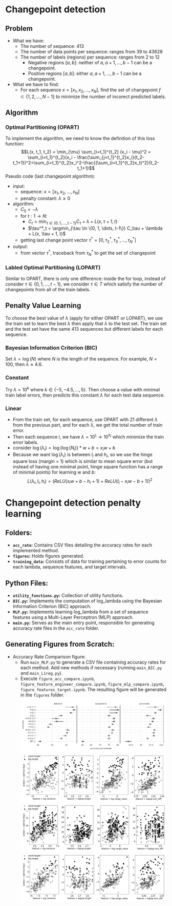 # Changepoint detection
## Problem
- What we have:
    - The number of sequence: 413
    - The number of data points per sequence: ranges from 39 to 43628 
    - The number of labels (regions) per sequence: ranges from 2 to 12
        - Negative regions $[a, b]$: neither of $a, a+1, \dots, b-1$ can be a changepoint.
        - Positive regions $[a, b]$: either $a, a+1, \dots, b-1$ can be a changepoint.
- What we have to find:
    - For each sequence $x = [x_1, x_2, \dots, x_N]$, find the set of changepoint $f \subset \{1, 2, \dots, N-1\}$ to minimize the number of incorect predicted labels.

## Algorithm
### Optimal Partitioning (OPART)
To implement the algorithm, we need to know the definition of this loss function:
$$L(x, t_1, t_2) = \min_{\mu} \sum_{i=t_1}^{t_2} (x_i - \mu)^2 = \sum_{i=t_1}^{t_2}(x_i - \frac{\sum_{j=t_1}^{t_2}x_i}{t_2-t_1+1})^2=\sum_{i=t_1}^{t_2}x_i^2-\frac{(\sum_{i=t_1}^{t_2}x_t)^2}{t_2-t_1+1}$$
Pseudo code (last changepoint algorithm):
- input:
    - sequence: $x = [x_1, x_2, \dots, x_N]$
    - penalty constant: $\lambda \geq 0$
- algorithm:
    - $C_0 = -\lambda$
    - for $t:1 \rightarrow N$:
        - $C_t = \min_{\tau \in \{0, 1, \dots, t-1\}} C_\tau + \lambda + L(x, \tau + 1, t)$
        - $\tau^*_t = \argmin_{\tau \in \{0, 1, \dots, t-1\}} C_\tau + \lambda + L(x, \tau + 1, t)$
    - getting last change point vector $\tau^* = [0, \tau^*_2, \tau^*_3, \dots, \tau^*_N]$
- output:
    - from vector $\tau^*$, traceback from $\tau^*_N$ to get the set of changepoint

### Labled Optimal Partitioning (LOPART)
Similar to OPART, there is only one difference: inside the for loop, instead of consider $\tau \in \{0, 1, \dots, t-1\}$, we consider $\tau \in T$ which satisfy the number of changepoints from all of the train labels.

## Penalty Value Learning
To choose the best value of $\lambda$ (apply for either OPART or LOPART), we use the train set to learn the best $\lambda$ then apply that $\lambda$ to the test set. The train set and the test set have the same 413 sequences but different labels for each sequence.

### Bayesian Information Criterion (BIC)
Set $\lambda = \log(N)$ where $N$ is the length of the sequence. For example, $N = 100$, then $\lambda \approx 4.6$.

### Constant
Try $\lambda = 10^k$ where $k \in \{-5, -4.5, \dots, 5\}$.
Then choose a value with minimal train label errors, then
predicts this constant $\lambda$ for each test data sequence.

### Linear
- From the train set, for each sequence, use OPART with 21 different $\lambda$ from the previous part, and for each $\lambda$, we get the total number of train error.
- Then each sequence $i$, we have $\lambda = 10^{l_i} \rightarrow 10^{h_i}$ which minimize the train error labels.
- consider $\log(\lambda_i) = \log(\log(N_i))*w + b = x_iw + b$
- Because we want $\log(\lambda_i)$ is between $l_i$ and $h_i$, so we use the hinge square loss (margin = 1) which is similar to mean square error (but instead of having one minimal point, hinge square function has a range of minimal points) for learning $w$ and $b$:
$$L(\lambda_i, l_i, h_i) = \big(ReLU(x_iw+b - h_i + 1) + ReLU(l_i - x_iw - b + 1)\big)^2$$

# Changepoint detection penalty learning

## Folders:
- **`acc_rate`:** Contains CSV files detailing the accuracy rates for each implemented method.
- **`figures`:** Holds figures generated.
- **`training_data`:** Consists of data for training pertaining to error counts for each lambda, sequence features, and target intervals.

## Python Files:
- **`utility_functions.py`:** Collection of utility functions.
- **`BIC.py`:** Implements the computation of log_lambda using the Bayesian Information Criterion (BIC) approach.
- **`MLP.py`:** Implements learning log_lambda from a set of sequence features using a Multi-Layer Perceptron (MLP) approach.
- **`main.py`:** Serves as the main entry point, responsible for generating accuracy rate files in the `acc_rate` folder.

## Generating Figures from Scratch:
- Accuracy Rate Comparison figure:
  - Run `main_MLP.py` to generate a CSV file containing accuracy rates for each method. Add new methods if necessary (running `main_BIC.py` and `main_L1reg.py`).
  - Execute `figure_acc_compare.ipynb`, `figure_feature_engineer_compare.ipynb`, `figure_mlp_compare.ipynb`, `figure_features_target.ipynb`. The resulting figure will be generated in the `figures` folder.
    ![Plot](figures/acc_compare.jpg)
    ![Plot](figures/features_targets_detailed.jpg)
    ![Plot](figures/features_targets_epigenomic.jpg)
    ![Plot](figures/features_targets_systematic.jpg)
